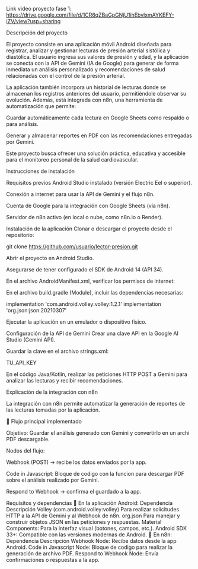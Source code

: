 Link video proyecto fase 1: https://drive.google.com/file/d/1CR6qZBaGpGNjU1ihEbvlxmAYKEFY-iZV/view?usp=sharing

Descripción del proyecto

El proyecto consiste en una aplicación móvil Android diseñada para registrar, analizar y gestionar lecturas de presión arterial sistólica y diastólica. El usuario ingresa sus 
valores de presión y edad, y la aplicación se conecta con la API de Gemini (IA de Google) para generar de forma inmediata un análisis personalizado y recomendaciones de salud
relacionadas con el control de la presión arterial.

La aplicación también incorpora un historial de lecturas donde se almacenan los registros anteriores del usuario, permitiéndole observar su evolución. Además, está integrada con n8n, 
una herramienta de automatización que permite:

Guardar automáticamente cada lectura en Google Sheets como respaldo o para análisis.

Generar y almacenar reportes en PDF con las recomendaciones entregadas por Gemini.

Este proyecto busca ofrecer una solución práctica, educativa y accesible para el monitoreo personal de la salud cardiovascular.

Instrucciones de instalación

Requisitos previos
Android Studio instalado (versión Electric Eel o superior).

Conexión a internet para usar la API de Gemini y el flujo n8n.

Cuenta de Google para la integración con Google Sheets (vía n8n).

Servidor de n8n activo (en local o nube, como n8n.io o Render).

Instalación de la aplicación
Clonar o descargar el proyecto desde el repositorio:

git clone https://github.com/usuario/lector-presion.git

Abrir el proyecto en Android Studio.

Asegurarse de tener configurado el SDK de Android 14 (API 34).

En el archivo AndroidManifest.xml, verificar los permisos de internet:

En el archivo build.gradle (Module), incluir las dependencias necesarias:

implementation 'com.android.volley:volley:1.2.1' implementation 'org.json:json:20210307'

Ejecutar la aplicación en un emulador o dispositivo físico.

Configuración de la API de Gemini
Crear una clave API en la Google AI Studio (Gemini API).

Guardar la clave en el archivo strings.xml:

TU_API_KEY

En el código Java/Kotlin, realizar las peticiones HTTP POST a Gemini para analizar las lecturas y recibir recomendaciones.

Explicación de la integración con n8n

La integración con n8n permite automatizar la generación de reportes de las lecturas tomadas por la aplicación.

🔹 Flujo principal implementado

Objetivo: Guardar el análisis generado con Gemini y convertirlo en un archi PDF descargable.

Nodos del flujo:

Webhook (POST) → recibe los datos enviados por la app.

Code in Javascript: Bloque de codigo con la funcion para descargar PDF sobre el análisis realizado por Gemini.

Respond to Webhook → confirma el guardado a la app.

Requisitos y dependencias 
🔸 En la aplicación Android: Dependencia Descripción Volley (com.android.volley:volley) Para realizar solicitudes HTTP a 
la API de Gemini y al Webhook de n8n. org.json Para manejar y construir objetos JSON en las peticiones y respuestas. Material Components: Para la 
interfaz visual (botones, campos, etc.). Android SDK 33+: Compatible con las versiones modernas de Android. 
🔸 En n8n: Dependencia Descripción Webhook Node: Recibe datos desde la app Android. Code in Javascript Node: Bloque de codigo para realizar la generación de archivo PDF. Respond to Webhook Node: Envía confirmaciones o respuestas a la app.
